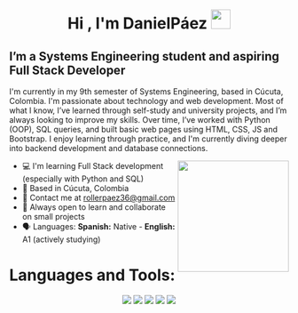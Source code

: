 <h1 align="center">Hi , I'm DanielPáez <img src="https://media.giphy.com/media/hvRJCLFzcasrR4ia7z/giphy.gif" width="35"></h1>

I’m a Systems Engineering student and aspiring Full Stack Developer
------------------------------

I'm currently in my 9th semester of Systems Engineering, based in Cúcuta, Colombia. I'm passionate about technology and web development. Most of what I know, I’ve learned through self-study and university projects, and I’m always looking to improve my skills.
Over time, I’ve worked with Python (OOP), SQL queries, and built basic web pages using HTML, CSS, JS and Bootstrap. I enjoy learning through practice, and I'm currently diving deeper into backend development and database connections.

<img align="right" width="200" src="https://media.giphy.com/media/ao9DUiTKH60XS/giphy.gif"/>

* 💻 I'm learning Full Stack development (especially with Python and SQL)
* 📍 Based in Cúcuta, Colombia
* 📧 Contact me at rollerpaez36@gmail.com
* 🌱 Always open to learn and collaborate on small projects
* 🗣 Languages: **Spanish:** Native - **English:** A1 (actively studying)


<h1>Languages and Tools:</h1>
<p align="center">
<img src="https://img.shields.io/badge/mysql-4479A1.svg?style=for-the-badge&logo=mysql&logoColor=white">
<img src="https://img.shields.io/badge/django-%23092E20.svg?style=for-the-badge&logo=django&logoColor=white">
<img src="https://img.shields.io/badge/bootstrap-%238511FA.svg?style=for-the-badge&logo=bootstrap&logoColor=white">
<img src="https://img.shields.io/badge/html5-%23E34F26.svg?style=for-the-badge&logo=html5&logoColor=white">
<img src="https://img.shields.io/badge/python-3670A0?style=for-the-badge&logo=python&logoColor=ffdd54">
</p>
